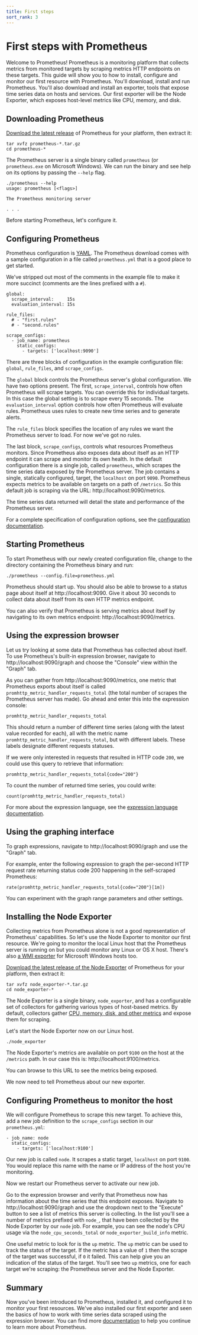 ```yaml
---
title: First steps
sort_rank: 3
---
```


# First steps with Prometheus

Welcome to Prometheus! Prometheus is a monitoring platform that collects metrics from monitored targets by scraping metrics HTTP endpoints on these targets. This guide will show you to how to install, configure and monitor our first resource with Prometheus. You'll download, install and run Prometheus. You'll also download and install an exporter, tools that expose time series data on hosts and services. Our first exporter will be the Node Exporter, which exposes host-level metrics like CPU, memory, and disk.

## Downloading Prometheus

[Download the latest release](/download) of Prometheus for your platform, then
extract it:

```language-bash
tar xvfz prometheus-*.tar.gz
cd prometheus-*
```

The Prometheus server is a single binary called `prometheus` (or `prometheus.exe` on Microsoft Windows). We can run the binary and see help on its options by passing the `--help` flag.

```language-bash
./prometheus --help
usage: prometheus [<flags>]

The Prometheus monitoring server

. . .
```

Before starting Prometheus, let's configure it.

## Configuring Prometheus

Prometheus configuration is [YAML](http://www.yaml.org/start.html). The Prometheus download comes with a sample configuration in a file called `prometheus.yml` that is a good place to get started.

We've stripped out most of the comments in the example file to make it more succinct (comments are the lines prefixed with a `#`).

```language-yaml
global:
  scrape_interval:     15s
  evaluation_interval: 15s

rule_files:
  # - "first.rules"
  # - "second.rules"

scrape_configs:
  - job_name: prometheus
    static_configs:
      - targets: ['localhost:9090']
```

There are three blocks of configuration in the example configuration file: `global`, `rule_files`, and `scrape_configs`.

The `global` block controls the Prometheus server's global configuration. We have two options present. The first, `scrape_interval`, controls how often Prometheus will scrape targets. You can override this for individual targets. In this case the global setting is to scrape every 15 seconds. The `evaluation_interval` option controls how often Prometheus will evaluate rules. Prometheus uses rules to create new time series and to generate alerts.

The `rule_files` block specifies the location of any rules we want the Prometheus server to load. For now we've got no rules.

The last block, `scrape_configs`, controls what resources Prometheus monitors. Since Prometheus also exposes data about itself as an HTTP endpoint it can scrape and monitor its own health. In the default configuration there is a single job, called `prometheus`, which scrapes the time series data exposed by the Prometheus server. The job contains a single, statically configured, target, the `localhost` on port `9090`. Prometheus expects metrics to be available on targets on a path of `/metrics`. So this default job is scraping via the URL: http://localhost:9090/metrics.

The time series data returned will detail the state and performance of the Prometheus server.

For a complete specification of configuration options, see the
[configuration documentation](/docs/operating/configuration).

## Starting Prometheus

To start Prometheus with our newly created configuration file, change to the directory containing the Prometheus binary and run:

```language-bash
./prometheus --config.file=prometheus.yml
```

Prometheus should start up. You should also be able to browse to a status page about itself at http://localhost:9090. Give it about 30 seconds to collect data about itself from its own HTTP metrics endpoint.

You can also verify that Prometheus is serving metrics about itself by
navigating to its own metrics endpoint: http://localhost:9090/metrics.

## Using the expression browser

Let us try looking at some data that Prometheus has collected about itself. To
use Prometheus's built-in expression browser, navigate to
http://localhost:9090/graph and choose the "Console" view within the "Graph"
tab.

As you can gather from http://localhost:9090/metrics, one metric that
Prometheus exports about itself is called
`promhttp_metric_handler_requests_total` (the total number of scrapes the Prometheus server has made). Go ahead and enter this into the expression console:

```
promhttp_metric_handler_requests_total
```

This should return a number of different time series (along with the latest value recorded for each), all with the metric name `promhttp_metric_handler_requests_total`, but with different labels. These labels designate different requests statuses.

If we were only interested in requests that resulted in HTTP code `200`, we could use this query to retrieve that information:

```
promhttp_metric_handler_requests_total{code="200"}
```

To count the number of returned time series, you could write:

```
count(promhttp_metric_handler_requests_total)
```

For more about the expression language, see the
[expression language documentation](/docs/querying/basics/).

## Using the graphing interface

To graph expressions, navigate to http://localhost:9090/graph and use the "Graph" tab.

For example, enter the following expression to graph the per-second HTTP request rate returning status code 200 happening in the self-scraped Prometheus:

```
rate(promhttp_metric_handler_requests_total{code="200"}[1m])
```

You can experiment with the graph range parameters and other settings.

## Installing the Node Exporter

Collecting metrics from Prometheus alone is not a good representation of Prometheus' capabilities. So let's use the Node Exporter to monitor our first resource. We're going to monitor the local Linux host that the Prometheus server is running on but you could monitor any Linux or OS X host. There's also [a WMI exporter](https://github.com/martinlindhe/wmi_exporter) for Microsoft Windows hosts too.

[Download the latest release of the Node Exporter](/download/#node_exporter) of Prometheus for your platform, then extract it:

```language-bash
tar xvfz node_exporter-*.tar.gz
cd node_exporter-*
```

The Node Exporter is a single binary, `node_exporter`, and has a configurable set of collectors for gathering various types of host-based metrics. By default, collectors gather [CPU, memory, disk, and other metrics](https://github.com/prometheus/node_exporter#enabled-by-default) and expose them for scraping.

Let's start the Node Exporter now on our Linux host.

```language-bash
./node_exporter
```

The Node Exporter's metrics are available on port `9100` on the host at the `/metrics` path. In our case this is: http://localhost:9100/metrics.

You can browse to this URL to see the metrics being exposed.

We now need to tell Prometheus about our new exporter.

## Configuring Prometheus to monitor the host

We will configure Prometheus to scrape this new target. To achieve this, add a new job definition to the `scrape_configs` section in our `prometheus.yml`:

```
- job_name: node
  static_configs:
    - targets: ['localhost:9100']
```

Our new job is called `node`. It scrapes a static target, `localhost` on port `9100`. You would replace this name with the name or IP address of the host you're monitoring.

Now we restart our Prometheus server to activate our new job.

Go to the expression browser and verify that Prometheus now has information
about the time series that this endpoint exposes. Navigate to
http://localhost:9090/graph and use the dropdown next to the "Execute" button to see a list of metrics this server is collecting. In the list you'll see a number of metrics prefixed with `node_`, that have been collected by the Node Exporter by our `node` job. For example, you can see the node's CPU usage via the `node_cpu_seconds_total` or `node_exporter_build_info` metric.

One useful metric to look for is the `up` metric. The `up` metric can be used to track the status of the target. If the metric has a value of `1` then the scrape of the target was successful, if `0` it failed. This can help give you an indication of the status of the target. You'll see two `up` metrics, one for each target we're scraping: the Prometheus server and the Node Exporter.

## Summary

Now you've been introduced to Prometheus, installed it, and configured it to monitor your first resources. We've also installed our first exporter and seen the basics of how to work with time series data scraped using the expression browser. You can find more [documentation](/docs/introduction/overview/) to help you continue to learn more about Prometheus.
